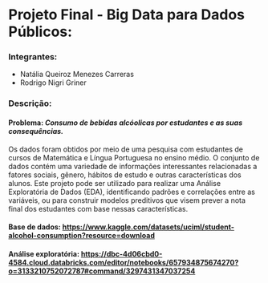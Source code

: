# Projeto Final - Big Data para Dados Públicos:
### Integrantes: 
-  Natália Queiroz Menezes Carreras
-  Rodrigo Nigri Griner

### Descrição: 
#### Problema: *Consumo de bebidas alcóolicas por estudantes e as suas consequências.*
Os dados foram obtidos por meio de uma pesquisa com estudantes de cursos de Matemática e Língua Portuguesa no ensino médio. O conjunto de dados contém uma variedade de informações interessantes relacionadas a fatores sociais, gênero, hábitos de estudo e outras características dos alunos. Este projeto pode ser utilizado para realizar uma Análise Exploratória de Dados (EDA), identificando padrões e correlações entre as variáveis, ou para construir modelos preditivos que visem prever a nota final dos estudantes com base nessas características.

#### Base de dados: https://www.kaggle.com/datasets/uciml/student-alcohol-consumption?resource=download

#### Análise exploratória: https://dbc-4d06cbd0-4584.cloud.databricks.com/editor/notebooks/657934875674270?o=3133210752072787#command/3297431347037254

